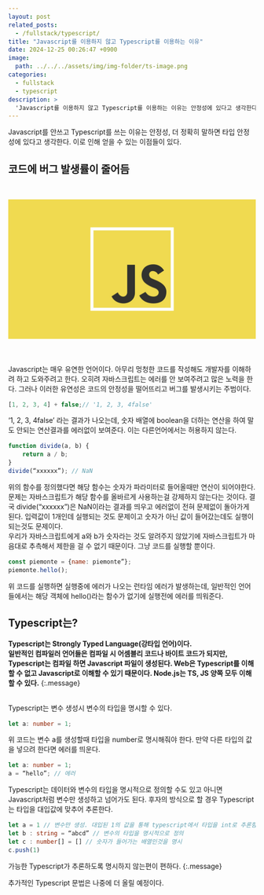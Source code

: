 ```yaml
---
layout: post
related_posts:
  - /fullstack/typescript/
title: "Javascript를 이용하지 않고 Typescript를 이용하는 이유"
date: 2024-12-25 00:26:47 +0900
image: 
  path: ../../../assets/img/img-folder/ts-image.png
categories:
  - fullstack
  - typescript
description: >
  'Javascript를 이용하지 않고 Typescript를 이용하는 이유는 안정성에 있다고 생각한다.'
---
```



Javascript를 안쓰고 Typescript를 쓰는 이유는 안정성, 더 정확히 말하면 타입 안정성에 있다고 생각한다. 이로 인해 얻을 수 있는 이점들이 있다.

## 코드에 버그 발생률이 줄어듬
<br>

![Javascript image](../../../assets/img/img-folder/js-img.jpg)

<br><br>
Javascript는 매우 유연한 언어이다. 아무리 멍청한 코드를 작성해도 개발자를 이해하려 하고 도와주려고 한다. 오히려 자바스크립트는 에러를 안 보여주려고 많은 노력을 한다. 그러나 이러한 유연성은 코드의 안정성을 떨어뜨리고 버그를 발생시키는 주범이다.

~~~js
[1, 2, 3, 4] + false;// '1, 2, 3, 4false'
~~~

‘1, 2, 3, 4false’ 라는 결과가 나오는데, 숫자 배열에 boolean을 더하는 연산을 하여 말도 안되는 연산결과를 에러없이 보여준다. 이는 다른언어에서는 허용하지 않는다.

~~~js
function divide(a, b) {
	return a / b;
}
divide(“xxxxxx”); // NaN
~~~
위의 함수를 정의했다면 해당 함수는 숫자가 파라미터로 들어올때만 연산이 되어야한다.<br>문제는 자바스크립트가 해당 함수를 올바르게 사용하는걸 강제하지 않는다는 것이다. 결국 divide(“xxxxxx”)은 NaN이라는 결과를 띄우고 에러없이 전혀 문제없이 돌아가게 된다. 입력값이 1개인데 실행되는 것도 문제이고 숫자가 아닌 값이 들어갔는데도 실행이 되는것도 문제이다.<br>
우리가 자바스크립트에게 a와 b가 숫자라는 것도 알려주지 않았기에 자바스크립트가 마음대로 추측해서 제한을 걸 수 없기 때문이다. 그냥 코드를 실행할 뿐이다.
~~~js
const piemonte = {name: piemonte”};
piemonte.hello();
~~~
위 코드를 실행하면 실행중에 에러가 나오는 런타임 에러가 발생하는데, 일반적인 언어들에서는 해당 객체에 hello()라는 함수가 없기에 실행전에 에러를 띄워준다.

## Typescript는?

**Typescript는 Strongly Typed Language(강타입 언어)이다. <br> 일반적인 컴파일러 언어들은 컴파일 시 어셈블리 코드나 바이트 코드가 되지만, Typescript는 컴파일 하면 Javascript 파일이 생성된다. Web은 Typescript를 이해할 수 없고 Javascript로 이해할 수 있기 때문이다. Node.js는 TS, JS 양쪽 모두 이해할 수 있다.**
{:.message}

<br>
Typescript는 변수 생성시 변수의 타입을 명시할 수 있다.

~~~ts
let a: number = 1;
~~~
위 코드는 변수 a를 생성할때 타입을 number로 명시해줘야 한다. 만약 다른 타입의 값을 넣으려 한다면 에러를 띄운다.
~~~ts
let a: number = 1;
a = “hello”; // 에러
~~~

Typescript는 데이터와 변수의 타입을 명시적으로 정의할 수도 있고 아니면 Javascript처럼 변수만 생성하고 넘어가도 된다. 후자의 방식으로 할 경우 Typescript는 타입을 대입값에 맞추어 추론한다.
~~~ts
let a = 1 // 변수만 생성. 대입된 1의 값을 통해 typescript에서 타입을 int로 추론함
let b : string = “abcd” // 변수의 타입을 명시적으로 정의
let c : number[] = [] // 숫자가 들어가는 배열인것을 명시
c.push(1)
~~~
가능한 Typescript가 추론하도록 명시하지 않는편이 편하다.
{:.message}

추가적인 Typescript 문법은 나중에 더 올릴 예정이다.